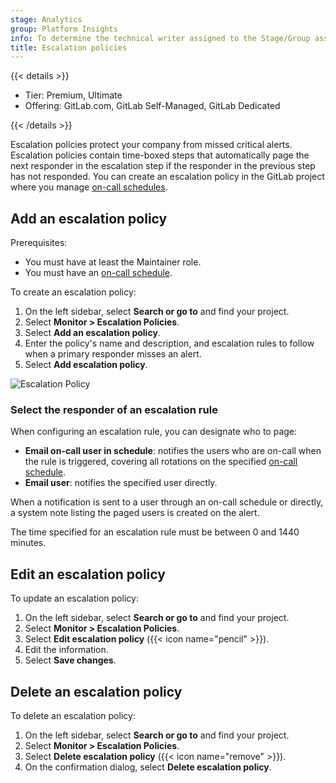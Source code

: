 ```yaml
---
stage: Analytics
group: Platform Insights
info: To determine the technical writer assigned to the Stage/Group associated with this page, see https://handbook.gitlab.com/handbook/product/ux/technical-writing/#assignments
title: Escalation policies
---
```


{{< details >}}

- Tier: Premium, Ultimate
- Offering: GitLab.com, GitLab Self-Managed, GitLab Dedicated

{{< /details >}}

Escalation policies protect your company from missed critical alerts. Escalation policies contain
time-boxed steps that automatically page the next responder in the escalation step if the responder
in the previous step has not responded. You can create an escalation policy in the GitLab project
where you manage [on-call schedules](oncall_schedules.md).

## Add an escalation policy

Prerequisites:

- You must have at least the Maintainer role.
- You must have an [on-call schedule](oncall_schedules.md).

To create an escalation policy:

1. On the left sidebar, select **Search or go to** and find your project.
1. Select **Monitor > Escalation Policies**.
1. Select **Add an escalation policy**.
1. Enter the policy's name and description, and
   escalation rules to follow when a primary responder misses an alert.
1. Select **Add escalation policy**.

![Escalation Policy](img/escalation_policy_v14_1.png)

### Select the responder of an escalation rule

When configuring an escalation rule, you can designate who to page:

- **Email on-call user in schedule**: notifies the users who are on-call when the rule is triggered,
  covering all rotations on the specified [on-call schedule](oncall_schedules.md).
- **Email user**: notifies the specified user directly.

When a notification is sent to a user through an on-call schedule or directly, a system note listing
the paged users is created on the alert.

The time specified for an escalation rule must be between 0 and 1440 minutes.

## Edit an escalation policy

To update an escalation policy:

1. On the left sidebar, select **Search or go to** and find your project.
1. Select **Monitor > Escalation Policies**.
1. Select **Edit escalation policy** ({{< icon name="pencil" >}}).
1. Edit the information.
1. Select **Save changes**.

## Delete an escalation policy

To delete an escalation policy:

1. On the left sidebar, select **Search or go to** and find your project.
1. Select **Monitor > Escalation Policies**.
1. Select **Delete escalation policy** ({{< icon name="remove" >}}).
1. On the confirmation dialog, select **Delete escalation policy**.
